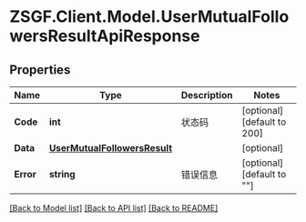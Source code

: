 # ZSGF.Client.Model.UserMutualFollowersResultApiResponse

## Properties

Name | Type | Description | Notes
------------ | ------------- | ------------- | -------------
**Code** | **int** | 状态码 | [optional] [default to 200]
**Data** | [**UserMutualFollowersResult**](UserMutualFollowersResult.md) |  | [optional] 
**Error** | **string** | 错误信息 | [optional] [default to ""]

[[Back to Model list]](../../README.md#documentation-for-models) [[Back to API list]](../../README.md#documentation-for-api-endpoints) [[Back to README]](../../README.md)

